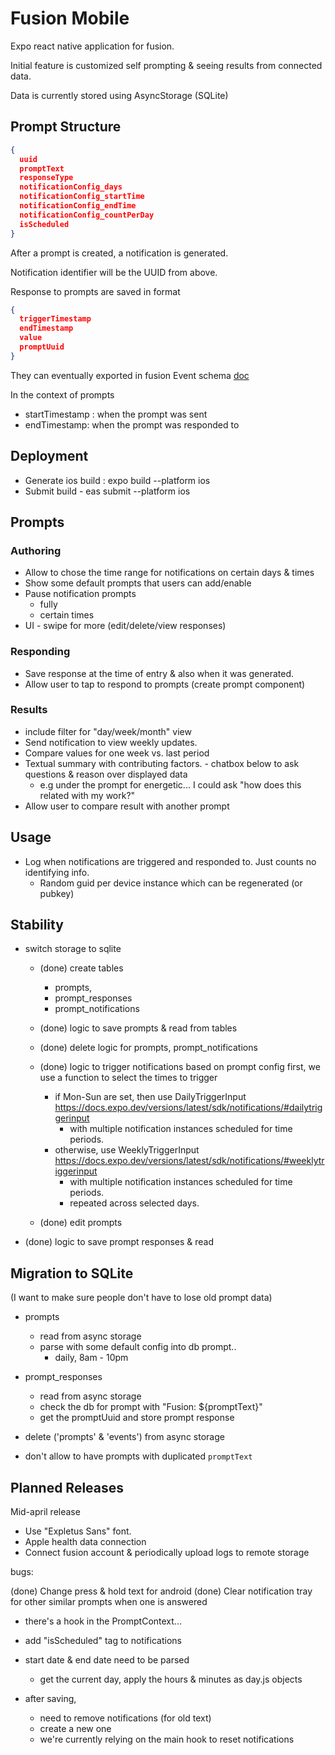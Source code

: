 # Fusion Mobile

Expo react native application for fusion.

Initial feature is customized self prompting & seeing results from connected data.

Data is currently stored using AsyncStorage (SQLite)

## Prompt Structure

```json
{
  uuid
  promptText
  responseType
  notificationConfig_days
  notificationConfig_startTime
  notificationConfig_endTime
  notificationConfig_countPerDay
  isScheduled
}
```

After a prompt is created, a notification is generated.

Notification identifier will be the UUID from above.

Response to prompts are saved in format

```json
{
  triggerTimestamp
  endTimestamp
  value
  promptUuid
}
```

They can eventually exported in fusion Event schema [doc](../README.md)

In the context of prompts

- startTimestamp : when the prompt was sent
- endTimestamp: when the prompt was responded to

## Deployment

- Generate ios build : expo build --platform ios
- Submit build - eas submit --platform ios

## Prompts

### Authoring

- Allow to chose the time range for notifications on certain days & times
- Show some default prompts that users can add/enable
- Pause notification prompts
  - fully
  - certain times
- UI - swipe for more (edit/delete/view responses)

### Responding

- Save response at the time of entry & also when it was generated.
- Allow user to tap to respond to prompts (create prompt component)

### Results

- include filter for "day/week/month" view
- Send notification to view weekly updates.
- Compare values for one week vs. last period
- Textual summary with contributing factors. - chatbox below to ask questions & reason over displayed data
  - e.g under the prompt for energetic... I could ask "how does this related with my work?"
- Allow user to compare result with another prompt

## Usage

- Log when notifications are triggered and responded to. Just counts no identifying info.
  - Random guid per device instance which can be regenerated (or pubkey)

## Stability

- switch storage to sqlite

  - (done) create tables

    - prompts,
    - prompt_responses
    - prompt_notifications

  - (done) logic to save prompts & read from tables

  - (done) delete logic for prompts, prompt_notifications

  - (done) logic to trigger notifications based on prompt config
    first, we use a function to select the times to trigger

    - if Mon-Sun are set, then use DailyTriggerInput https://docs.expo.dev/versions/latest/sdk/notifications/#dailytriggerinput
      - with multiple notification instances scheduled for time periods.
    - otherwise, use WeeklyTriggerInput https://docs.expo.dev/versions/latest/sdk/notifications/#weeklytriggerinput
      - with multiple notification instances scheduled for time periods.
      - repeated across selected days.

  - (done) edit prompts

- (done) logic to save prompt responses & read

## Migration to SQLite

(I want to make sure people don't have to lose old prompt data)

- prompts

  - read from async storage
  - parse with some default config into db prompt..
    - daily, 8am - 10pm

- prompt_responses

  - read from async storage
  - check the db for prompt with "Fusion: ${promptText}"
  - get the promptUuid and store prompt response

- delete ('prompts' & 'events') from async storage

- don't allow to have prompts with duplicated `promptText`

## Planned Releases

Mid-april release

- Use "Expletus Sans" font.
- Apple health data connection
- Connect fusion account & periodically upload logs to remote storage

bugs:

(done) Change press & hold text for android
(done) Clear notification tray for other similar prompts when one is answered

- there's a hook in the PromptContext...

- add "isScheduled" tag to notifications

- start date & end date need to be parsed
  - get the current day, apply the hours & minutes as day.js objects
- after saving,
  - need to remove notifications (for old text)
  - create a new one
  - we're currently relying on the main hook to reset notifications
